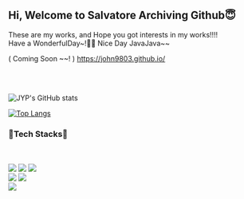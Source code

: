 
## Hi, Welcome to Salvatore Archiving Github😇    
These are my works, and Hope you got interests in my works!!!!     
Have a WonderfulDay~!💁🙈
Nice Day JavaJava~~

( Coming Soon ~~! )
https://john9803.github.io/ 
 
<br><br>

![JYP's GitHub stats](https://github-readme-stats.vercel.app/api?username=john9803&show_icons=true&theme=dark)      

[![Top Langs](https://github-readme-stats.vercel.app/api/top-langs/?username=john9803&layout=compact)](https://github.com/john9803/github-readme-stats)

### 🙈Tech Stacks🙈
<br><br>
<img src="https://img.shields.io/badge/Python-3776AB?style=round-square&logo=Python&logoColor=white"/>
<img src="https://img.shields.io/badge/Django-092E20?style=round-square&logo=Django&logoColor=white"/>
<img src="https://img.shields.io/badge/Keras-D00000?style=round-square&logo=Keras&logoColor=white"/>     
<img src="https://img.shields.io/badge/C-A8B9CC?style=round-square&logo=C&logoColor=white"/>
<img src="https://img.shields.io/badge/C++-00599C?style=round-square&logo=Cplusplus&logoColor=white"/>     
<img src="https://img.shields.io/badge/Java-007396?style=round-square&logo=Java&logoColor=white"/>



